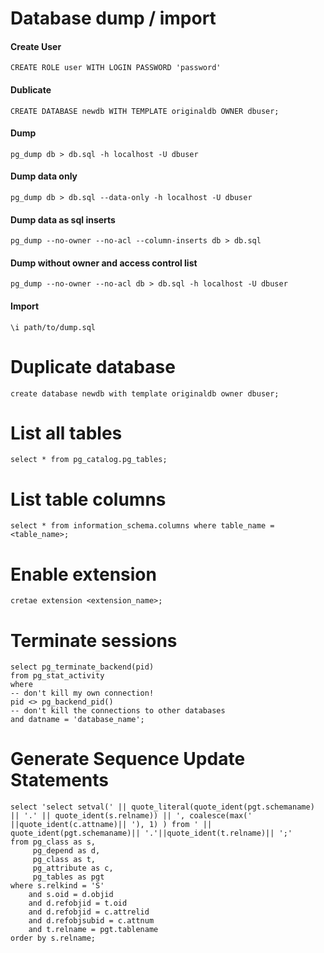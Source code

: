 # Database dump / import
#### Create User  
```postgresql
CREATE ROLE user WITH LOGIN PASSWORD 'password'
```

#### Dublicate  
```postgresql
CREATE DATABASE newdb WITH TEMPLATE originaldb OWNER dbuser;
```

#### Dump
```postgresql
pg_dump db > db.sql -h localhost -U dbuser
```
#### Dump data only
```postgresql
pg_dump db > db.sql --data-only -h localhost -U dbuser
```
#### Dump data as sql inserts  
```postgresql  
pg_dump --no-owner --no-acl --column-inserts db > db.sql
````
#### Dump without owner and access control list
```postgresql
pg_dump --no-owner --no-acl db > db.sql -h localhost -U dbuser
```

#### Import
```postgresql
\i path/to/dump.sql
```

# Duplicate database
```postgresql
create database newdb with template originaldb owner dbuser;
```

# List all tables
```postgresql
select * from pg_catalog.pg_tables;
```

# List table columns
```postgresql
select * from information_schema.columns where table_name = <table_name>;
```

# Enable extension 
```postgresql
cretae extension <extension_name>;
```

# Terminate sessions 
```postgresql
select pg_terminate_backend(pid) 
from pg_stat_activity 
where 
-- don't kill my own connection!
pid <> pg_backend_pid()
-- don't kill the connections to other databases
and datname = 'database_name';
```
# Generate Sequence Update Statements  
```postgresql
select 'select setval(' || quote_literal(quote_ident(pgt.schemaname) || '.' || quote_ident(s.relname)) || ', coalesce(max(' ||quote_ident(c.attname)|| '), 1) ) from ' || quote_ident(pgt.schemaname)|| '.'||quote_ident(t.relname)|| ';'
from pg_class as s,
     pg_depend as d,
     pg_class as t,
     pg_attribute as c,
     pg_tables as pgt
where s.relkind = 'S'
    and s.oid = d.objid
    and d.refobjid = t.oid
    and d.refobjid = c.attrelid
    and d.refobjsubid = c.attnum
    and t.relname = pgt.tablename
order by s.relname;
```
